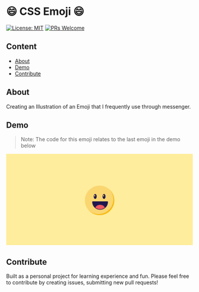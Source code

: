 # 😄 CSS Emoji 😄


[![License: MIT](https://img.shields.io/badge/License-MIT-blue.svg)](https://opensource.org/licenses/MIT)
[![PRs Welcome](https://img.shields.io/badge/PRs-welcome-brightgreen.svg?style=flat-square)](http://makeapullrequest.com)

## Content

- [About](#about)
- [Demo](#demo)
- [Contribute](#contribute)

## About

Creating an Illustration of an Emoji that I frequently use through messenger.

## Demo

> Note: The code for this emoji relates to the last emoji in the demo below

![CSS Cloud](../assets/emojiart.gif)

## Contribute

Built as a personal project for learning experience and fun. Please feel free to contribute by creating issues, submitting new pull requests!